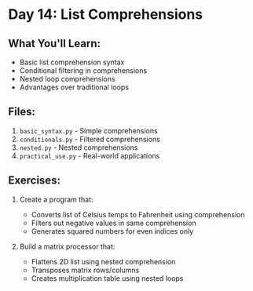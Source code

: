 # Day 14: List Comprehensions

## What You'll Learn:
- Basic list comprehension syntax
- Conditional filtering in comprehensions
- Nested loop comprehensions
- Advantages over traditional loops

## Files:
1. `basic_syntax.py` - Simple comprehensions
2. `conditionals.py` - Filtered comprehensions
3. `nested.py` - Nested comprehensions
4. `practical_use.py` - Real-world applications

## Exercises:
1. Create a program that:
   - Converts list of Celsius temps to Fahrenheit using comprehension
   - Filters out negative values in same comprehension
   - Generates squared numbers for even indices only

2. Build a matrix processor that:
   - Flattens 2D list using nested comprehension
   - Transposes matrix rows/columns
   - Creates multiplication table using nested loops